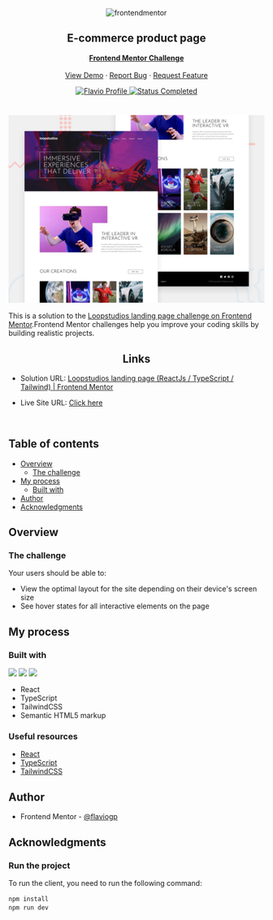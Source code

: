 <div id="top"></div>

<div align="center">

  <img src="https://www.frontendmentor.io/static/images/logo-mobile.svg" alt="frontendmentor" width="80">

  <h2 align="center">E-commerce product page</h2>
  <p align="center">
    <a href="https://www.frontendmentor.io/challenges/loopstudios-landing-page-N88J5Onjw"><strong>Frontend Mentor Challenge</strong></a>
    <br />
    <br />
    <a href="https://fmloopstudios.netlify.app/">View Demo</a>
    ·
    <a href="https://github.com/flaviogp/loopstudios-landing-page/issues">Report Bug</a>
    ·
    <a href="https://github.com/flaviogp/loopstudios-landing-page/issues">Request Feature</a>
  </p>
</div>

<!-- Bagdes -->
<div align="center">
  <!-- Profile -->
  <a href="https://www.frontendmentor.io/profile/flaviogp">
    <img src="https://img.shields.io/badge/Profile-Flavio%20gomes-07043B?style=for-the-badge&logo=frontendmentor" alt="Flavio Profile">
  </a>
  <!-- Status -->
    <a href="#">
    <img src="https://img.shields.io/badge/Status-Completed-brightgreen?style=for-the-badge" alt="Status Completed">
  </a>

</div>

#

<div align="center">

![](./design/desktop-preview.jpg)

</div>

This is a solution to the [Loopstudios landing page challenge on Frontend Mentor](https://www.frontendmentor.io/challenges/loopstudios-landing-page-N88J5Onjw).Frontend Mentor challenges help you improve your coding skills by building realistic projects.

<h2 align="center">Links</h2>

- Solution URL: [Loopstudios landing page (ReactJs / TypeScript / Tailwind) | Frontend Mentor](https://www.frontendmentor.io/solutions/loopstudios-landing-page-react-typescript-tailwind-Zoc0noeOrx)

- Live Site URL: [ Click here ](https://fmloopstudios.netlify.app/)

<br>

## Table of contents

- [Overview](#overview)
  - [The challenge](#the-challenge)
- [My process](#my-process)
  - [Built with](#built-with)
- [Author](#author)
- [Acknowledgments](#acknowledgments)

## Overview

### The challenge

Your users should be able to:

- View the optimal layout for the site depending on their device's screen size
- See hover states for all interactive elements on the page

## My process

### Built with

<!-- Bagdes -->

![](https://img.shields.io/badge/reactjs-23272F?style=for-the-badge&logo=react)
![](https://img.shields.io/badge/typescript-23272F?style=for-the-badge&logo=typescript)
![](https://img.shields.io/badge/tailwindcss-23272F?style=for-the-badge&logo=tailwindcss)

- React
- TypeScript
- TailwindCSS
- Semantic HTML5 markup

### Useful resources

- [React](https://react.dev/learn)
- [TypeScript](https://www.typescriptlang.org/docs/)
- [TailwindCSS](https://tailwindcss.com/docs/installation)

## Author

- Frontend Mentor - [@flaviogp](https://www.frontendmentor.io/profile/flaviogp)

## Acknowledgments

### Run the project

To run the client, you need to run the following command:

```bash
npm install
npm run dev
```